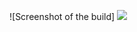 

![Screenshot of the build]
<img src="/home/taha/hello_solana_task/Patika-HelloSolana-Task/ss.png">